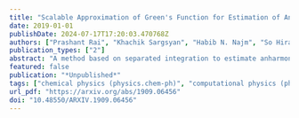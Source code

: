 ```yaml
---
title: "Scalable Approximation of Green's Function for Estimation of Anharmonic Energy Corrections"
date: 2019-01-01
publishDate: 2024-07-17T17:20:03.470768Z
authors: ["Prashant Rai", "Khachik Sargsyan", "Habib N. Najm", "So Hirata"]
publication_types: ["2"]
abstract: "A method based on separated integration to estimate anharmonic corrections to energy and vibration of molecules in a second-order diagrammatic vibrational many-body Green's function formalism has already been presented. A severe bottleneck in extending this approach to bigger molecules is that the storage of the Green's function scales exponentially with the number of atoms in the molecule. In this article, we present a method that overcomes this limitation by approximating the Green's function in the Hierarchical Tucker tensor format. We illustrate that the storage cost is linear in dimension and hence one can obtain accurate representations of the Green's function for a molecule of any size. Application of this method to estimate the second-order correction to energy of molecules illustrates the advantage of this approach."
featured: false
publication: "*Unpublished*"
tags: ["chemical physics (physics.chem-ph)", "computational physics (physics.comp-ph)", "fos: physical sciences", "fos: physical sciences"]
url_pdf: "https://arxiv.org/abs/1909.06456"
doi: "10.48550/ARXIV.1909.06456"
---
```



